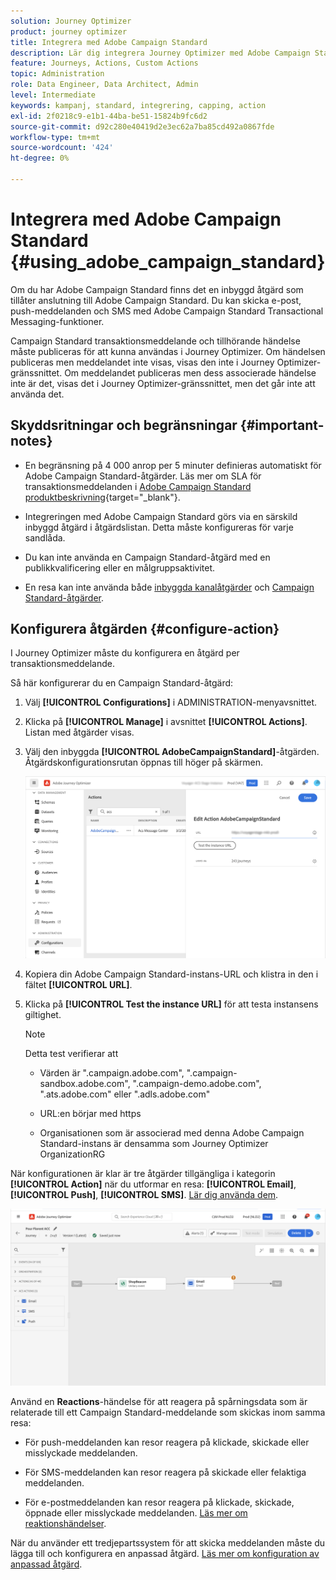 ```yaml
---
solution: Journey Optimizer
product: journey optimizer
title: Integrera med Adobe Campaign Standard
description: Lär dig integrera Journey Optimizer med Adobe Campaign Standard
feature: Journeys, Actions, Custom Actions
topic: Administration
role: Data Engineer, Data Architect, Admin
level: Intermediate
keywords: kampanj, standard, integrering, capping, action
exl-id: 2f0218c9-e1b1-44ba-be51-15824b9fc6d2
source-git-commit: d92c280e40419d2e3ec62a7ba85cd492a0867fde
workflow-type: tm+mt
source-wordcount: '424'
ht-degree: 0%

---
```


# Integrera med Adobe Campaign Standard {#using_adobe_campaign_standard}

Om du har Adobe Campaign Standard finns det en inbyggd åtgärd som tillåter anslutning till Adobe Campaign Standard. Du kan skicka e-post, push-meddelanden och SMS med Adobe Campaign Standard Transactional Messaging-funktioner.

Campaign Standard transaktionsmeddelande och tillhörande händelse måste publiceras för att kunna användas i Journey Optimizer. Om händelsen publiceras men meddelandet inte visas, visas den inte i Journey Optimizer-gränssnittet. Om meddelandet publiceras men dess associerade händelse inte är det, visas det i Journey Optimizer-gränssnittet, men det går inte att använda det.

## Skyddsritningar och begränsningar {#important-notes}

* En begränsning på 4 000 anrop per 5 minuter definieras automatiskt för Adobe Campaign Standard-åtgärder. Läs mer om SLA för transaktionsmeddelanden i [Adobe Campaign Standard produktbeskrivning](https://helpx.adobe.com/se/legal/product-descriptions/campaign-standard.html){target="_blank"}.

* Integreringen med Adobe Campaign Standard görs via en särskild inbyggd åtgärd i åtgärdslistan. Detta måste konfigureras för varje sandlåda.

* Du kan inte använda en Campaign Standard-åtgärd med en publikkvalificering eller en målgruppsaktivitet.

* En resa kan inte använda både [inbyggda kanalåtgärder](../building-journeys/journeys-message.md) och [Campaign Standard-åtgärder](../building-journeys/using-adobe-campaign-standard.md).

## Konfigurera åtgärden {#configure-action}

I Journey Optimizer måste du konfigurera en åtgärd per transaktionsmeddelande.

Så här konfigurerar du en Campaign Standard-åtgärd:

1. Välj **[!UICONTROL Configurations]** i ADMINISTRATION-menyavsnittet.

1. Klicka på **[!UICONTROL Manage]** i avsnittet **[!UICONTROL Actions]**. Listan med åtgärder visas.

1. Välj den inbyggda **[!UICONTROL AdobeCampaignStandard]**-åtgärden. Åtgärdskonfigurationsrutan öppnas till höger på skärmen.

   ![](assets/actioncampaign.png)

1. Kopiera din Adobe Campaign Standard-instans-URL och klistra in den i fältet **[!UICONTROL URL]**.

1. Klicka på **[!UICONTROL Test the instance URL]** för att testa instansens giltighet.

   >[!NOTE]
   >
   >Detta test verifierar att
   >
   >* Värden är &quot;.campaign.adobe.com&quot;, &quot;.campaign-sandbox.adobe.com&quot;, &quot;.campaign-demo.adobe.com&quot;, &quot;.ats.adobe.com&quot; eller &quot;.adls.adobe.com&quot;
   >
   >* URL:en börjar med https
   >
   >* Organisationen som är associerad med denna Adobe Campaign Standard-instans är densamma som Journey Optimizer OrganizationRG

När konfigurationen är klar är tre åtgärder tillgängliga i kategorin **[!UICONTROL Action]** när du utformar en resa: **[!UICONTROL Email]**, **[!UICONTROL Push]**, **[!UICONTROL SMS]**. [Lär dig använda dem](../building-journeys/using-adobe-campaign-standard.md).

![](assets/journey58.png)

Använd en **Reactions**-händelse för att reagera på spårningsdata som är relaterade till ett Campaign Standard-meddelande som skickas inom samma resa:

* För push-meddelanden kan resor reagera på klickade, skickade eller misslyckade meddelanden.

* För SMS-meddelanden kan resor reagera på skickade eller felaktiga meddelanden.

* För e-postmeddelanden kan resor reagera på klickade, skickade, öppnade eller misslyckade meddelanden. [Läs mer om reaktionshändelser](../building-journeys/reaction-events.md).

När du använder ett tredjepartssystem för att skicka meddelanden måste du lägga till och konfigurera en anpassad åtgärd. [Läs mer om konfiguration av anpassad åtgärd](../action/about-custom-action-configuration.md).